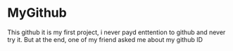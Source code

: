 # MyGithub
This github it is my first project, i never payd enttention to github and never try it. But at the end, one of my friend asked me about my github ID

